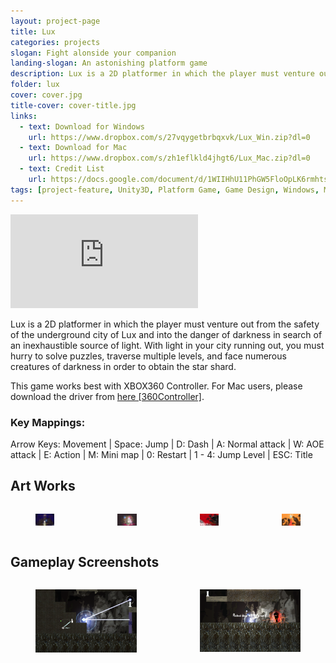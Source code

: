 ```yaml
---
layout: project-page
title: Lux
categories: projects
slogan: Fight alonside your companion
landing-slogan: An astonishing platform game
description: Lux is a 2D platformer in which the player must venture out from the safety of the underground city of Lux and into the danger of darkness in search of an inexhaustible source of light.
folder: lux 
cover: cover.jpg
title-cover: cover-title.jpg
links:
  - text: Download for Windows
    url: https://www.dropbox.com/s/27vqygetbrbqxvk/Lux_Win.zip?dl=0
  - text: Download for Mac
    url: https://www.dropbox.com/s/zh1eflkld4jhgt6/Lux_Mac.zip?dl=0
  - text: Credit List
    url: https://docs.google.com/document/d/1WIIHhU11PhGW5FloOpLK6rmhtsYTDPEckKgwYEVEwZw/edit#heading=h.crs8gar8yn6
tags: [project-feature, Unity3D, Platform Game, Game Design, Windows, Mac]
---
```

<div class="columns">
    <div class="column">
        <div class="video-container">
        <iframe src="https://www.youtube.com/embed/-h7UgbjO-x0" frameborder="0" webkitallowfullscreen mozallowfullscreen allowfullscreen></iframe>
        </div>
    </div>
</div>
<p>Lux is a 2D platformer in which the player must venture out from the safety of the underground city of Lux and into the danger of darkness in search of an inexhaustible source of light. With light in your city running out, you must hurry to solve puzzles, traverse multiple levels, and face numerous creatures of darkness in order to obtain the star shard.</p>
<p>This game works best with XBOX360 Controller. For Mac users, please download the driver from <a href="https://github.com/360Controller/360Controller/releases">here [360Controller]</a>.</p>
<h3>Key Mappings:</h3>
<p>Arrow Keys: Movement | Space: Jump | D: Dash | A: Normal attack | W: AOE attack | E: Action | M: Mini map | 0: Restart | 1 - 4: Jump Level | ESC: Title</p>
<h2>Art Works</h2>
<div class="columns is-multiline">
    <div class="column is-half">
        <figure class="image">
            <img src="/assets/images/projects/lux/1.png">
        </figure>
    </div>
    <div class="column is-half">
        <figure class="image">
            <img src="/assets/images/projects/lux/2.png">
        </figure>
    </div>
    <div class="column is-half">
        <figure class="image">
            <img src="/assets/images/projects/lux/3.png">
        </figure>
    </div>
    <div class="column is-half">
        <figure class="image">
            <img src="/assets/images/projects/lux/4.png">
        </figure>
    </div>
</div>
<h2>Gameplay Screenshots</h2>
<div class="columns is-multiline">
    <div class="column is-half">
        <figure class="image">
            <img src="/assets/images/projects/lux/6.png">
        </figure>
    </div>
    <div class="column is-half">
        <figure class="image">
            <img src="/assets/images/projects/lux/7.png">
        </figure>
    </div>
</div>